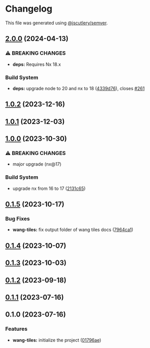 # Changelog

This file was generated using [@jscutlery/semver](https://github.com/jscutlery/semver).

## [2.0.0](https://github.com/spaceribs/spaceribs/compare/wang-tiles-1.0.2...wang-tiles-2.0.0) (2024-04-13)


### ⚠ BREAKING CHANGES

* **deps:** Requires Nx 18.x

### Build System

* **deps:** upgrade node to 20 and nx to 18 ([4339d76](https://github.com/spaceribs/spaceribs/commit/4339d76c0742f05862ce1d814035ce9abb885ded)), closes [#261](https://github.com/spaceribs/spaceribs/issues/261)

## [1.0.2](https://github.com/spaceribs/spaceribs/compare/wang-tiles-1.0.1...wang-tiles-1.0.2) (2023-12-16)

## [1.0.1](https://github.com/spaceribs/spaceribs/compare/wang-tiles-1.0.0...wang-tiles-1.0.1) (2023-12-03)

## [1.0.0](https://github.com/spaceribs/spaceribs/compare/wang-tiles-0.1.5...wang-tiles-1.0.0) (2023-10-30)


### ⚠ BREAKING CHANGES

* major upgrade (nx@17)

### Build System

* upgrade nx from 16 to 17 ([2131c65](https://github.com/spaceribs/spaceribs/commit/2131c6513226dfde256cf2eea6dac30f04ff551e))

## [0.1.5](https://github.com/spaceribs/spaceribs/compare/wang-tiles-0.1.4...wang-tiles-0.1.5) (2023-10-17)


### Bug Fixes

* **wang-tiles:** fix output folder of wang tiles docs ([7964ca1](https://github.com/spaceribs/spaceribs/commit/7964ca14f3eb33d3f77e37326568e9629ad66ae6))

## [0.1.4](https://github.com/spaceribs/spaceribs/compare/wang-tiles-0.1.3...wang-tiles-0.1.4) (2023-10-07)

## [0.1.3](https://github.com/spaceribs/spaceribs/compare/wang-tiles-0.1.2...wang-tiles-0.1.3) (2023-10-03)

## [0.1.2](https://github.com/spaceribs/spaceribs/compare/wang-tiles-0.1.1...wang-tiles-0.1.2) (2023-09-18)

## [0.1.1](https://github.com/spaceribs/spaceribs/compare/wang-tiles-0.1.0...wang-tiles-0.1.1) (2023-07-16)

## 0.1.0 (2023-07-16)


### Features

* **wang-tiles:** initialize the project ([01796ae](https://github.com/spaceribs/spaceribs/commit/01796aee652ed235ae97687056586ac51a7228ef))
